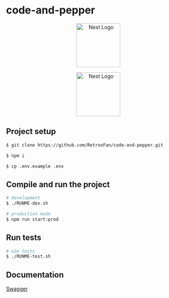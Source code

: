 # code-and-pepper

<p align="center">
  <a href="https://codeandpepper.com/" target="blank"><img src="https://codeandpepper.com/wp-content/uploads/2019/06/logo.png" width="120" alt="Nest Logo" /></a>
</p>

<p align="center">
  <a href="http://nestjs.com/" target="blank"><img src="https://nestjs.com/img/logo-small.svg" width="120" alt="Nest Logo" /></a>
</p>

## Project setup

```bash
$ git clone https://github.com/RetrooFan/code-and-pepper.git

$ npm i

$ cp .env.example .env
```

## Compile and run the project

```bash
# development
$ ./RUNME-dev.sh

# production mode
$ npm run start:prod
```

## Run tests

```bash
# e2e tests
$ ./RUNME-test.sh
```

## Documentation

[Swagger](http://localhost:3000/api)
